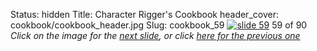Status: hidden
Title: Character Rigger's Cookbook
header_cover: cookbook/cookbook_header.jpg
Slug: cookbook_59
[![slide 59](https://dl.dropboxusercontent.com/u/2977490/presentations/cookbook/img59.jpg)](cookbook_60)
59 of 90
_Click on the image for the [next slide](cookbook_60), or click [here for the previous one](cookbook_58)_
